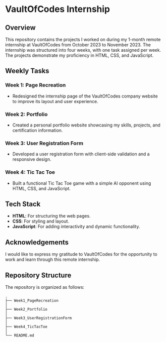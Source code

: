 # VaultOfCodes Internship

## Overview

This repository contains the projects I worked on during my 1-month remote internship at VaultOfCodes from October 2023 to November 2023. The internship was structured into four weeks, with one task assigned per week. The projects demonstrate my proficiency in HTML, CSS, and JavaScript.

## Weekly Tasks

### Week 1: Page Recreation
- Redesigned the internship page of the VaultOfCodes company website to improve its layout and user experience.

### Week 2: Portfolio
- Created a personal portfolio website showcasing my skills, projects, and certification information.

### Week 3: User Registration Form
- Developed a user registration form with client-side validation and a responsive design.

### Week 4: Tic Tac Toe
- Built a functional Tic Tac Toe game with a simple AI opponent using HTML, CSS, and JavaScript.

## Tech Stack

- **HTML**: For structuring the web pages.
- **CSS**: For styling and layout.
- **JavaScript**: For adding interactivity and dynamic functionality.

## Acknowledgements

I would like to express my gratitude to VaultOfCodes for the opportunity to work and learn through this remote internship.

## Repository Structure

The repository is organized as follows:

```plaintext
.
├── Week1_PageRecreation
│
├── Week2_Portfolio
│
├── Week3_UserRegistrationForm
│
├── Week4_TicTacToe
│
└── README.md
